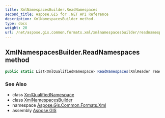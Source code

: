 ```yaml
---
title: XmlNamespacesBuilder.ReadNamespaces
second_title: Aspose.GIS for .NET API Reference
description: XmlNamespacesBuilder method. 
type: docs
weight: 20
url: /net/aspose.gis.common.formats.xml/xmlnamespacesbuilder/readnamespaces/
---
```

## XmlNamespacesBuilder.ReadNamespaces method

```csharp
public static List<XmlQualifiedNamespace> ReadNamespaces(XmlReader reader)
```

### See Also

* class [XmlQualifiedNamespace](../../xmlqualifiednamespace/)
* class [XmlNamespacesBuilder](../)
* namespace [Aspose.Gis.Common.Formats.Xml](../../xmlnamespacesbuilder/)
* assembly [Aspose.GIS](../../../)


